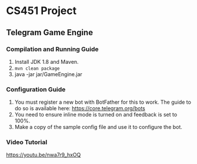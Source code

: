 # CS451 Project
## Telegram Game Engine

### Compilation and Running Guide
1. Install JDK 1.8 and Maven.
2. `mvn clean package`
3. java -jar jar/GameEngine.jar

### Configuration Guide
1. You must register a new bot with BotFather for this to work. The guide to do so is available here: https://core.telegram.org/bots
2. You need to ensure inline mode is turned on and feedback is set to 100%.
3. Make a copy of the sample config file and use it to configure the bot.

### Video Tutorial

https://youtu.be/nwa7r9_hxOQ
